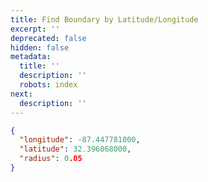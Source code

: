 ```yaml
---
title: Find Boundary by Latitude/Longitude
excerpt: ''
deprecated: false
hidden: false
metadata:
  title: ''
  description: ''
  robots: index
next:
  description: ''
---
```

```json
{
  "longitude": -87.447781000,
  "latitude": 32.396068000,
  "radius": 0.05
}
```

<br />